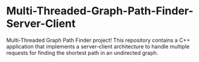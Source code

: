 # Multi-Threaded-Graph-Path-Finder-Server-Client
Multi-Threaded Graph Path Finder project! This repository contains a C++ application that implements a server-client architecture to handle multiple requests for finding the shortest path in an undirected graph.
